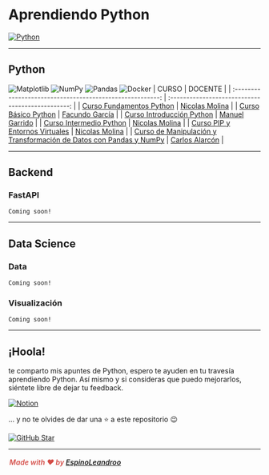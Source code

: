 # Aprendiendo Python

[![Python](https://img.shields.io/badge/Python-3.9+-yellow?style=for-the-badge&logo=python&logoColor=white&labelColor=101010)](https://python.org)

<!-- <img src="icon.ico" width="100"/> -->

---
## Python
![Matplotlib](https://img.shields.io/badge/Matplotlib-%23ffffff.svg?style=for-the-badge&logo=Matplotlib&logoColor=black)
![NumPy](https://img.shields.io/badge/numpy-%23013243.svg?style=for-the-badge&logo=numpy&logoColor=white)
![Pandas](https://img.shields.io/badge/pandas-%23150458.svg?style=for-the-badge&logo=pandas&logoColor=white)
![Docker](https://img.shields.io/badge/docker-%230db7ed.svg?style=for-the-badge&logo=docker&logoColor=white)
| CURSO                                                     | DOCENTE                                           |
| :-------------------------------------------------------: | :-----------------------------------------------: |
| [Curso Fundamentos Python](./curso_fundamentos_python)    | [Nicolas Molina](https://twitter.com/nicobytes)   | 
| [Curso Básico Python](./curso_basico_python)              | [Facundo García](https://twitter.com/facmartoni)   |
| [Curso Introducción Python](./curso_introduccion_python)  | [Manuel Garrido](https://twitter.com/manugarri)   |
| [Curso Intermedio Python](./curso_intermedio_python)      | [Nicolas Molina](https://twitter.com/nicobytes)   |
| [Curso PIP y Entornos Virtuales](./guides/)      | [Nicolas Molina](https://twitter.com/nicobytes)   |
| [Curso de Manipulación y Transformación de Datos con Pandas y NumPy](./curso_manipulacion_y_transformacion/)      | [Carlos Alarcón](https://twitter.com/alarcon7a)   |

---
## Backend
### FastAPI
    Coming soon!
---
## Data Science
### Data
    Coming soon!
### Visualización
    Coming soon!
---
## ¡Hoola!

te comparto mis apuntes de Python, espero te ayuden en tu travesía aprendiendo Python. Así mismo y si consideras que puedo mejorarlos, siéntete libre de dejar tu feedback.

[![Notion](https://img.shields.io/badge/Notion-Mis_Notas-%23ffffff.svg?style=for-the-badge&logo=notion&logoColor=white)](https://oval-surgeon-bc2.notion.site/Python-5dd31fcbfe324eefaf506a690c54a5a7)

... y no te olvides de dar una ⭐️ a este repositorio 😉

[![GitHub Star](https://img.shields.io/badge/GitHub-Nominar_a_star-yellow?style=for-the-badge&logo=github&logoColor=white&labelColor=101010)](https://stars.github.com/nominate/)

---
<div style="max-width: 100%; width: 100%; white-space: pre-wrap; word-break: break-word; caret-color: rgb(55, 53, 47); padding: 3px 2px;"><span style="font-style:italic;font-weight:600;color:rgba(212, 76, 71, 1);fill:rgba(212, 76, 71, 1)">Made with ❤️ by <a href ="https://espinoleandroo.github.io">EspinoLeandroo</a></span></div></div>
